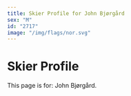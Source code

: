 ```yaml
---
title: Skier Profile for John Bjørgård
sex: "M"
id: "2717"
image: "/img/flags/nor.svg" 
---
```


# Skier Profile

This page is for: John Bjørgård.
    